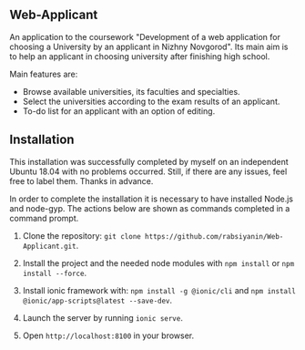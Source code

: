 ## Web-Applicant

An application to the coursework "Development of a web application for choosing a University by an applicant in Nizhny Novgorod". Its main aim is to help an applicant in choosing university after finishing high school.

Main features are:
* Browse available universities, its faculties and specialties.
* Select the universities according to the exam results of an applicant.
* To-do list for an applicant with an option of editing.

## Installation

This installation was successfully completed by myself on an independent Ubuntu 18.04 with no problems occurred. Still, if there are any issues, feel free to label them. Thanks in advance.

In order to complete the installation it is necessary to have installed Node.js and node-gyp. 
The actions below are shown as commands completed in a command prompt.

1. Clone the repository: `git clone https://github.com/rabsiyanin/Web-Applicant.git`.

2. Install the project and the needed node modules with `npm install` or  `npm install --force`.

3. Install ionic framework with: `npm install -g @ionic/cli` and `npm install @ionic/app-scripts@latest --save-dev`.

4. Launch the server by running `ionic serve`. 

5. Open `http://localhost:8100` in your browser.
